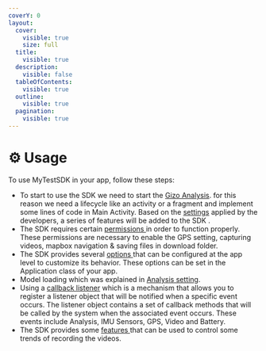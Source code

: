 ```yaml
---
coverY: 0
layout:
  cover:
    visible: true
    size: full
  title:
    visible: true
  description:
    visible: false
  tableOfContents:
    visible: true
  outline:
    visible: true
  pagination:
    visible: true
---
```


# ⚙ Usage

To use MyTestSDK in your app, follow these steps:

* To start to use the SDK we need to start the [Gizo Analysis](broken-reference). for this reason we need a lifecycle like an activity or a fragment and implement some lines of code in Main Activity. Based on the [settings](broken-reference) applied by the developers, a series of features will be added to the SDK .
* The SDK requires certain [permissions ](permissions.md)in order to function properly. These permissions are necessary to enable the GPS setting, capturing videos, mapbox navigation & saving files in download folder.
* The SDK provides several [options ](broken-reference)that can be configured at the app level to customize its behavior. These options can be set in the Application class of your app.
* Model loading which was explained in [Analysis setting](broken-reference).
* Using a [callback listener](broken-reference) which is a mechanism that allows you to register a listener object that will be notified when a specific event occurs. The listener object contains a set of callback methods that will be called by the system when the associated event occurs. These events include Analysis, IMU Sensors, GPS, Video and Battery.
* The SDK provides some [features ](broken-reference)that can be used to control some trends of recording the videos.

































##
